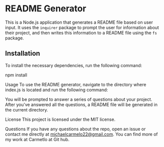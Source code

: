 # README Generator

This is a Node.js application that generates a README file based on user input. It uses the `inquirer` package to prompt the user for information about their project, and then writes this information to a README file using the `fs` package.

## Installation

To install the necessary dependencies, run the following command:

npm install

Usage
To use the README generator, navigate to the directory where index.js is located and run the following command:

You will be prompted to answer a series of questions about your project. After you've answered all the questions, a README file will be generated in the current directory.

License
This project is licensed under the MIT license.

Questions
If you have any questions about the repo, open an issue or contact me directly at michaelcarmelo22@gmail.com. You can find more of my work at Carmetlo at Git hub.